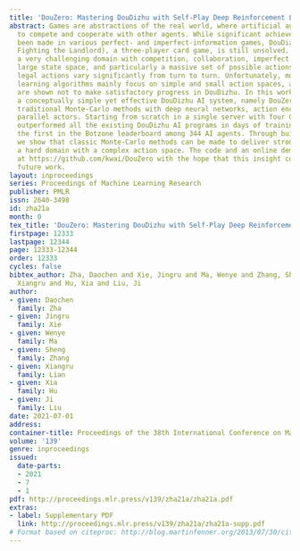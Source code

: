 ```yaml
---
title: 'DouZero: Mastering DouDizhu with Self-Play Deep Reinforcement Learning'
abstract: Games are abstractions of the real world, where artificial agents learn
  to compete and cooperate with other agents. While significant achievements have
  been made in various perfect- and imperfect-information games, DouDizhu (a.k.a.
  Fighting the Landlord), a three-player card game, is still unsolved. DouDizhu is
  a very challenging domain with competition, collaboration, imperfect information,
  large state space, and particularly a massive set of possible actions where the
  legal actions vary significantly from turn to turn. Unfortunately, modern reinforcement
  learning algorithms mainly focus on simple and small action spaces, and not surprisingly,
  are shown not to make satisfactory progress in DouDizhu. In this work, we propose
  a conceptually simple yet effective DouDizhu AI system, namely DouZero, which enhances
  traditional Monte-Carlo methods with deep neural networks, action encoding, and
  parallel actors. Starting from scratch in a single server with four GPUs, DouZero
  outperformed all the existing DouDizhu AI programs in days of training and was ranked
  the first in the Botzone leaderboard among 344 AI agents. Through building DouZero,
  we show that classic Monte-Carlo methods can be made to deliver strong results in
  a hard domain with a complex action space. The code and an online demo are released
  at https://github.com/kwai/DouZero with the hope that this insight could motivate
  future work.
layout: inproceedings
series: Proceedings of Machine Learning Research
publisher: PMLR
issn: 2640-3498
id: zha21a
month: 0
tex_title: 'DouZero: Mastering DouDizhu with Self-Play Deep Reinforcement Learning'
firstpage: 12333
lastpage: 12344
page: 12333-12344
order: 12333
cycles: false
bibtex_author: Zha, Daochen and Xie, Jingru and Ma, Wenye and Zhang, Sheng and Lian,
  Xiangru and Hu, Xia and Liu, Ji
author:
- given: Daochen
  family: Zha
- given: Jingru
  family: Xie
- given: Wenye
  family: Ma
- given: Sheng
  family: Zhang
- given: Xiangru
  family: Lian
- given: Xia
  family: Hu
- given: Ji
  family: Liu
date: 2021-07-01
address:
container-title: Proceedings of the 38th International Conference on Machine Learning
volume: '139'
genre: inproceedings
issued:
  date-parts:
  - 2021
  - 7
  - 1
pdf: http://proceedings.mlr.press/v139/zha21a/zha21a.pdf
extras:
- label: Supplementary PDF
  link: http://proceedings.mlr.press/v139/zha21a/zha21a-supp.pdf
# Format based on citeproc: http://blog.martinfenner.org/2013/07/30/citeproc-yaml-for-bibliographies/
---
```

